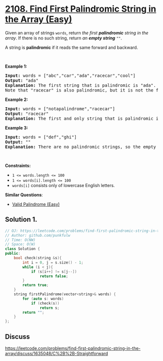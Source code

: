 # [2108. Find First Palindromic String in the Array (Easy)](https://leetcode.com/problems/find-first-palindromic-string-in-the-array/)

<p>Given an array of strings <code>words</code>, return <em>the first <strong>palindromic</strong> string in the array</em>. If there is no such string, return <em>an <strong>empty string</strong> </em><code>""</code>.</p>

<p>A string is <strong>palindromic</strong> if it reads the same forward and backward.</p>

<p>&nbsp;</p>
<p><strong>Example 1:</strong></p>

<pre><strong>Input:</strong> words = ["abc","car","ada","racecar","cool"]
<strong>Output:</strong> "ada"
<strong>Explanation:</strong> The first string that is palindromic is "ada".
Note that "racecar" is also palindromic, but it is not the first.
</pre>

<p><strong>Example 2:</strong></p>

<pre><strong>Input:</strong> words = ["notapalindrome","racecar"]
<strong>Output:</strong> "racecar"
<strong>Explanation:</strong> The first and only string that is palindromic is "racecar".
</pre>

<p><strong>Example 3:</strong></p>

<pre><strong>Input:</strong> words = ["def","ghi"]
<strong>Output:</strong> ""
<strong>Explanation:</strong> There are no palindromic strings, so the empty string is returned.
</pre>

<p>&nbsp;</p>
<p><strong>Constraints:</strong></p>

<ul>
	<li><code>1 &lt;= words.length &lt;= 100</code></li>
	<li><code>1 &lt;= words[i].length &lt;= 100</code></li>
	<li><code>words[i]</code> consists only of lowercase English letters.</li>
</ul>


**Similar Questions**:
* [Valid Palindrome (Easy)](https://leetcode.com/problems/valid-palindrome/)

## Solution 1.

```cpp
// OJ: https://leetcode.com/problems/find-first-palindromic-string-in-the-array/
// Author: github.com/punkfulw
// Time: O(NW)
// Space: O(W)
class Solution {
public:
    bool check(string &s){
        int i = 0, j = s.size() - 1;
        while (i < j){
            if (s[i++] != s[j--])
                return false;
        }
        return true;
    }
    string firstPalindrome(vector<string>& words) {
        for (auto s: words)
            if (check(s))
                return s;
        return "";
    }
};
```


## Discuss

https://leetcode.com/problems/find-first-palindromic-string-in-the-array/discuss/1635048/C%2B%2B-Straightforward

